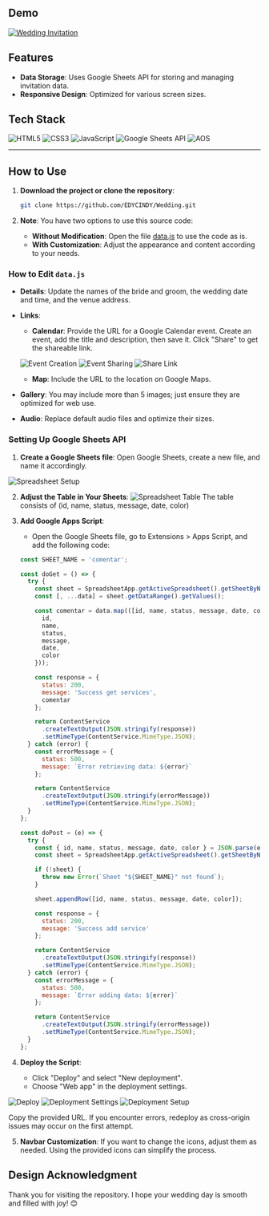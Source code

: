 ## Demo

[![Wedding Invitation](https://img.shields.io/badge/Demo-Wedding%20Invitation-blue?style=for-the-badge&logoColor=white)](https://sandiperdiansah.github.io/wedding-invitation?to=Sandi%20Perdiansah)


## Features

- **Data Storage**: Uses Google Sheets API for storing and managing invitation data.
- **Responsive Design**: Optimized for various screen sizes.

## Tech Stack

![HTML5](https://img.shields.io/badge/HTML5-E34F26?style=for-the-badge&logo=html5&logoColor=white)
![CSS3](https://img.shields.io/badge/CSS3-1572B6?style=for-the-badge&logo=css3&logoColor=white)
![JavaScript](https://img.shields.io/badge/JavaScript-F7DF1E?style=for-the-badge&logo=javascript&logoColor=black)
![Google Sheets API](https://img.shields.io/badge/Google%20Sheets%20API-34A853?style=for-the-badge&logo=googlesheets&logoColor=white)
![AOS](https://img.shields.io/badge/AOS-Animate%20On%20Scroll-38B2AC?style=for-the-badge)

<hr/>

## How to Use

1. **Download the project or clone the repository**:
    ```bash
    git clone https://github.com/EDYCINDY/Wedding.git
    ```

2. **Note**: You have two options to use this source code:
    - **Without Modification**: Open the
      file [data.js](https://github.com/EDYCINDY/Wedding/blob/main/src/assets/data/data.js) to use the
      code as is.
    - **With Customization**: Adjust the appearance and content according to your needs.

### How to Edit `data.js`

- **Details**: Update the names of the bride and groom, the wedding date and time, and the venue address.
- **Links**:
    - **Calendar**: Provide the URL for a Google Calendar event. Create an event, add the title and description, then
      save it. Click "Share" to get the shareable link.

  ![Event Creation](src/assets/images/readme1.png)
  ![Event Sharing](src/assets/images/readme2.png)
  ![Share Link](src/assets/images/readme3.png)

    - **Map**: Include the URL to the location on Google Maps.
- **Gallery**: You may include more than 5 images; just ensure they are optimized for web use.
- **Audio**: Replace default audio files and optimize their sizes.

### Setting Up Google Sheets API

1. **Create a Google Sheets file**: Open Google Sheets, create a new file, and name it accordingly.

![Spreadsheet Setup](src/assets/images/readme4.png)

2. **Adjust the Table in Your Sheets**:
   ![Spreadsheet Table](src/assets/images/readme5.png)
   The table consists of (id, name, status, message, date, color)

4. **Add Google Apps Script**:
    - Open the Google Sheets file, go to Extensions > Apps Script, and add the following code:

    ```javascript
    const SHEET_NAME = 'comentar';

    const doGet = () => {
      try {
        const sheet = SpreadsheetApp.getActiveSpreadsheet().getSheetByName(SHEET_NAME);
        const [, ...data] = sheet.getDataRange().getValues();

        const comentar = data.map(([id, name, status, message, date, color]) => ({
          id,
          name,
          status,
          message,
          date,
          color
        }));

        const response = {
          status: 200,
          message: 'Success get services',
          comentar
        };

        return ContentService
          .createTextOutput(JSON.stringify(response))
          .setMimeType(ContentService.MimeType.JSON);
      } catch (error) {
        const errorMessage = {
          status: 500,
          message: `Error retrieving data: ${error}`
        };

        return ContentService
          .createTextOutput(JSON.stringify(errorMessage))
          .setMimeType(ContentService.MimeType.JSON);
      }
    };

    const doPost = (e) => {
      try {
        const { id, name, status, message, date, color } = JSON.parse(e.postData.contents);
        const sheet = SpreadsheetApp.getActiveSpreadsheet().getSheetByName(SHEET_NAME);

        if (!sheet) {
          throw new Error(`Sheet "${SHEET_NAME}" not found`);
        }

        sheet.appendRow([id, name, status, message, date, color]);

        const response = {
          status: 200,
          message: 'Success add service'
        };

        return ContentService
          .createTextOutput(JSON.stringify(response))
          .setMimeType(ContentService.MimeType.JSON);
      } catch (error) {
        const errorMessage = {
          status: 500,
          message: `Error adding data: ${error}`
        };

        return ContentService
          .createTextOutput(JSON.stringify(errorMessage))
          .setMimeType(ContentService.MimeType.JSON);
      }
    };
    ```

5. **Deploy the Script**:
    - Click "Deploy" and select "New deployment".
    - Choose "Web app" in the deployment settings.

![Deploy](src/assets/images/readme8.png)
![Deployment Settings](src/assets/images/readme7.png)
![Deployment Setup](src/assets/images/readme6.png)

Copy the provided URL. If you encounter errors, redeploy as cross-origin issues may occur on the first attempt.

5. **Navbar Customization**: If you want to change the icons, adjust them as needed. Using the provided icons can
   simplify the process.

## Design Acknowledgment

Thank you for visiting the repository. I hope your wedding day is smooth and filled with joy! 😊
